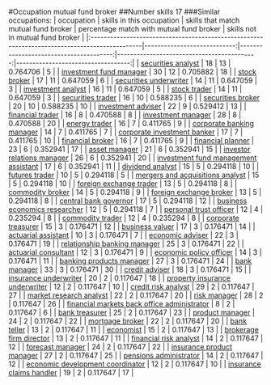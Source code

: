 #Occupation mutual fund broker
##Number skills 17
###Similar occupations:
| occupation                                                                                    |   skills in this occupation |   skills that match mutual fund broker |   percentage match with mutual fund broker |   skills not in mutual fund broker |
|:----------------------------------------------------------------------------------------------|----------------------------:|---------------------------------------:|-------------------------------------------:|-----------------------------------:|
| [securities analyst](securities_analyst.md)                                                   |                          18 |                                     13 |                                   0.764706 |                                  5 |
| [investment fund manager](investment_fund_manager.md)                                         |                          30 |                                     12 |                                   0.705882 |                                 18 |
| [stock broker](stock_broker.md)                                                               |                          17 |                                     11 |                                   0.647059 |                                  6 |
| [securities underwriter](securities_underwriter.md)                                           |                          14 |                                     11 |                                   0.647059 |                                  3 |
| [investment analyst](investment_analyst.md)                                                   |                          16 |                                     11 |                                   0.647059 |                                  5 |
| [stock trader](stock_trader.md)                                                               |                          14 |                                     11 |                                   0.647059 |                                  3 |
| [securities trader](securities_trader.md)                                                     |                          16 |                                     10 |                                   0.588235 |                                  6 |
| [securities broker](securities_broker.md)                                                     |                          20 |                                     10 |                                   0.588235 |                                 10 |
| [investment adviser](investment_adviser.md)                                                   |                          22 |                                      9 |                                   0.529412 |                                 13 |
| [financial trader](financial_trader.md)                                                       |                          16 |                                      8 |                                   0.470588 |                                  8 |
| [investment manager](investment_manager.md)                                                   |                          28 |                                      8 |                                   0.470588 |                                 20 |
| [energy trader](energy_trader.md)                                                             |                          16 |                                      7 |                                   0.411765 |                                  9 |
| [corporate banking manager](corporate_banking_manager.md)                                     |                          14 |                                      7 |                                   0.411765 |                                  7 |
| [corporate investment banker](corporate_investment_banker.md)                                 |                          17 |                                      7 |                                   0.411765 |                                 10 |
| [financial broker](financial_broker.md)                                                       |                          16 |                                      7 |                                   0.411765 |                                  9 |
| [financial planner](financial_planner.md)                                                     |                          23 |                                      6 |                                   0.352941 |                                 17 |
| [asset manager](asset_manager.md)                                                             |                          21 |                                      6 |                                   0.352941 |                                 15 |
| [investor relations manager](investor_relations_manager.md)                                   |                          26 |                                      6 |                                   0.352941 |                                 20 |
| [investment fund management assistant](investment_fund_management_assistant.md)               |                          17 |                                      6 |                                   0.352941 |                                 11 |
| [dividend analyst](dividend_analyst.md)                                                       |                          15 |                                      5 |                                   0.294118 |                                 10 |
| [futures trader](futures_trader.md)                                                           |                          10 |                                      5 |                                   0.294118 |                                  5 |
| [mergers and acquisitions analyst](mergers_and_acquisitions_analyst.md)                       |                          15 |                                      5 |                                   0.294118 |                                 10 |
| [foreign exchange trader](foreign_exchange_trader.md)                                         |                          13 |                                      5 |                                   0.294118 |                                  8 |
| [commodity broker](commodity_broker.md)                                                       |                          14 |                                      5 |                                   0.294118 |                                  9 |
| [foreign exchange broker](foreign_exchange_broker.md)                                         |                          13 |                                      5 |                                   0.294118 |                                  8 |
| [central bank governor](central_bank_governor.md)                                             |                          17 |                                      5 |                                   0.294118 |                                 12 |
| [business economics researcher](business_economics_researcher.md)                             |                          12 |                                      5 |                                   0.294118 |                                  7 |
| [personal trust officer](personal_trust_officer.md)                                           |                          12 |                                      4 |                                   0.235294 |                                  8 |
| [commodity trader](commodity_trader.md)                                                       |                          12 |                                      4 |                                   0.235294 |                                  8 |
| [corporate treasurer](corporate_treasurer.md)                                                 |                          15 |                                      3 |                                   0.176471 |                                 12 |
| [business valuer](business_valuer.md)                                                         |                          17 |                                      3 |                                   0.176471 |                                 14 |
| [actuarial assistant](actuarial_assistant.md)                                                 |                          10 |                                      3 |                                   0.176471 |                                  7 |
| [economic adviser](economic_adviser.md)                                                       |                          22 |                                      3 |                                   0.176471 |                                 19 |
| [relationship banking manager](relationship_banking_manager.md)                               |                          25 |                                      3 |                                   0.176471 |                                 22 |
| [actuarial consultant](actuarial_consultant.md)                                               |                          12 |                                      3 |                                   0.176471 |                                  9 |
| [economic policy officer](economic_policy_officer.md)                                         |                          14 |                                      3 |                                   0.176471 |                                 11 |
| [banking products manager](banking_products_manager.md)                                       |                          27 |                                      3 |                                   0.176471 |                                 24 |
| [bank manager](bank_manager.md)                                                               |                          33 |                                      3 |                                   0.176471 |                                 30 |
| [credit adviser](credit_adviser.md)                                                           |                          18 |                                      3 |                                   0.176471 |                                 15 |
| [insurance underwriter](insurance_underwriter.md)                                             |                          20 |                                      2 |                                   0.117647 |                                 18 |
| [property insurance underwriter](property_insurance_underwriter.md)                           |                          12 |                                      2 |                                   0.117647 |                                 10 |
| [credit risk analyst](credit_risk_analyst.md)                                                 |                          29 |                                      2 |                                   0.117647 |                                 27 |
| [market research analyst](market_research_analyst.md)                                         |                          22 |                                      2 |                                   0.117647 |                                 20 |
| [risk manager](risk_manager.md)                                                               |                          28 |                                      2 |                                   0.117647 |                                 26 |
| [financial markets back office administrator](financial_markets_back_office_administrator.md) |                           8 |                                      2 |                                   0.117647 |                                  6 |
| [bank treasurer](bank_treasurer.md)                                                           |                          25 |                                      2 |                                   0.117647 |                                 23 |
| [product manager](product_manager.md)                                                         |                          24 |                                      2 |                                   0.117647 |                                 22 |
| [mortgage broker](mortgage_broker.md)                                                         |                          22 |                                      2 |                                   0.117647 |                                 20 |
| [bank teller](bank_teller.md)                                                                 |                          13 |                                      2 |                                   0.117647 |                                 11 |
| [economist](economist.md)                                                                     |                          15 |                                      2 |                                   0.117647 |                                 13 |
| [brokerage firm director](brokerage_firm_director.md)                                         |                          13 |                                      2 |                                   0.117647 |                                 11 |
| [financial risk analyst](financial_risk_analyst.md)                                           |                          14 |                                      2 |                                   0.117647 |                                 12 |
| [forecast manager](forecast_manager.md)                                                       |                          24 |                                      2 |                                   0.117647 |                                 22 |
| [insurance product manager](insurance_product_manager.md)                                     |                          27 |                                      2 |                                   0.117647 |                                 25 |
| [pensions administrator](pensions_administrator.md)                                           |                          14 |                                      2 |                                   0.117647 |                                 12 |
| [economic development coordinator](economic_development_coordinator.md)                       |                          12 |                                      2 |                                   0.117647 |                                 10 |
| [insurance claims handler](insurance_claims_handler.md)                                       |                          19 |                                      2 |                                   0.117647 |                                 17 |
